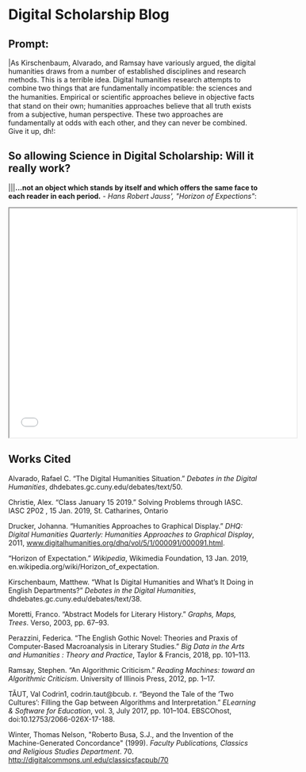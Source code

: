 # Digital Scholarship Blog

## Prompt: 

|As Kirschenbaum, Alvarado, and Ramsay have variously argued, the digital humanities draws from a number of established disciplines and research methods. This is a terrible idea. Digital humanities research attempts to combine two things that are fundamentally incompatible: the sciences and the humanities. Empirical or scientiﬁc approaches believe in objective facts that stand on their own; humanities approaches believe that all truth exists from a subjective, human perspective. These two approaches are fundamentally at odds with each other, and they can never be combined. Give it up, dh!:

## So allowing Science in Digital Scholarship: Will it really work? 

|||**...not an object which stands by itself and which offers the same face to each reader in each period.** - *Hans Robert Jauss', "Horizon of Expections"*:




<iframe style='width: 580px; height: 463px;' src='//voyant-tools.org/tool/Trends/?query=novel&corpus=3c6ed61edb2bcec5e52329dc5f99b8a7'></iframe>

                                                                                     
## Works Cited                                                                                     
                                                                                     
Alvarado, Rafael C. “The Digital Humanities Situation.” *Debates in the Digital Humanities*, dhdebates.gc.cuny.edu/debates/text/50.

Christie, Alex. “Class January 15 2019.” Solving Problems through IASC. IASC 2P02 , 15 Jan. 2019, St. Catharines, Ontario

Drucker, Johanna. “Humanities Approaches to Graphical Display.” *DHQ: Digital Humanities Quarterly: Humanities Approaches to Graphical Display*, 2011, www.digitalhumanities.org/dhq/vol/5/1/000091/000091.html.

“Horizon of Expectation.” *Wikipedia*, Wikimedia Foundation, 13 Jan. 2019, en.wikipedia.org/wiki/Horizon_of_expectation.

Kirschenbaum, Matthew. “What Is Digital Humanities and What’s It Doing in English Departments?” *Debates in the Digital Humanities*, dhdebates.gc.cuny.edu/debates/text/38.

Moretti, Franco. “Abstract Models for Literary History.” *Graphs, Maps, Trees*. Verso, 2003, pp. 67–93.

Perazzini, Federica. “The English Gothic Novel: Theories and Praxis of Computer-Based Macroanalysis in Literary Studies.” *Big Data in the Arts and Humanities : Theory and Practice*, Taylor & Francis, 2018, pp. 101–113.

Ramsay, Stephen. “An Algorithmic Criticism.” *Reading Machines: toward an Algorithmic Criticism*. University of Illinois Press, 2012, pp. 1–17.

TĂUT, Val Codrin1, codrin.taut@bcub. r. “Beyond the Tale of the ‘Two Cultures’: Filling the Gap between Algorithms and Interpretation.” *ELearning & Software for Education*, vol. 3, July 2017, pp. 101–104. EBSCOhost, doi:10.12753/2066-026X-17-188.

Winter, Thomas Nelson, "Roberto Busa, S.J., and the Invention of the Machine-Generated Concordance" (1999). *Faculty Publications, Classics and Religious Studies Department*. 70. http://digitalcommons.unl.edu/classicsfacpub/70
